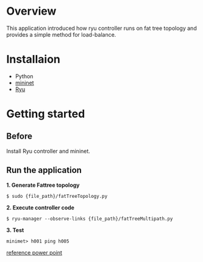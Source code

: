 Overview
========
This application introduced how ryu controller runs on fat tree topology and provides a simple method for load-balance.

Installaion
========
* Python
* [mininet](http://mininet.org/download/)
* [Ryu](https://osrg.github.io/ryu/)

Getting started
========
Before
--------
Install Ryu controller and mininet.

Run the application
--------
**1. Generate Fattree topology**

    $ sudo {file_path}/fatTreeTopology.py

**2. Execute controller code**

    $ ryu-manager --observe-links {file_path}/fatTreeMultipath.py

**3. Test**

    minimet> h001 ping h005

[reference power point](https://goo.gl/eHKtGc)
